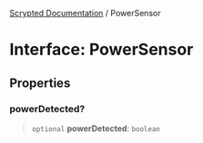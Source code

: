 [Scrypted Documentation](../globals.md) / PowerSensor

# Interface: PowerSensor

## Properties

### powerDetected?

> `optional` **powerDetected**: `boolean`
